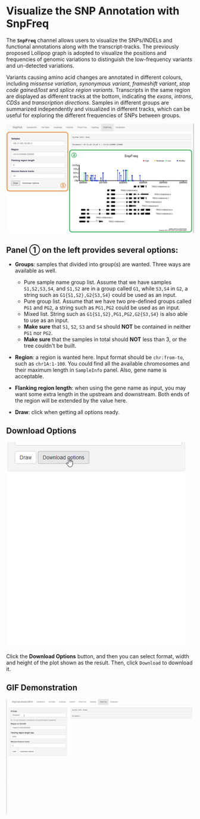 # Visualize the SNP Annotation with SnpFreq

The **`SnpFreq`** channel allows users to visualize the SNPs/INDELs and functional annotations along with the transcript-tracks. The previously proposed Lollipop graph is adopted to visualize the positions and frequencies of genomic variations to distinguish the low-frequency variants and un-detected variations.

Variants causing amino acid changes are annotated in different colours, including *missense variation*, *synonymous variant*, *frameshift variant*, *stop code gained/lost* and *splice region variants*. Transcripts in the same region are displayed as different tracks at the bottom, indicating the *exons*, *introns*, *CDSs* and *transcription directions*. Samples in different groups are summarized independently and visualized in different tracks, which can be useful for exploring the different frequencies of SNPs between groups.

![SnpFreq tag](./../img/SnpFreq-1.jpg)

## Panel ① on the left provides several options:
- **Groups**: samples that divided into group(s) are wanted. Three ways are available as well.
	- Pure sample name group list. Assume that we have samples `S1,S2,S3,S4`, and `S1,S2` are in a group called `G1`, while `S3,S4` in `G2`, a string such as `G1{S1,S2},G2{S3,S4}` could be used as an input.
	- Pure group list. Assume that we have two pre-defined groups called `PG1` and `PG2`, a string such as `PG1,PG2` could be used as an input.
	- Mixed list. String such as `G1{S1,S2},PG1,PG2,G2{S3,S4}` is also able to use as an input.
	- **Make sure** that `S1`, `S2`, `S3` and `S4` should **NOT** be contained in neither `PG1` nor `PG2`.
	- **Make sure** that the samples in total should **NOT** less than 3, or the tree couldn't be built.

- **Region**: a region is wanted here. Input format should be `chr:from-to`, such as `chr1A:1-100`. You could find all the available chromosomes and their maximum length in `SampleInfo` panel. Also, gene name is acceptable.

- **Flanking region length**: when using the gene name as input, you may want some extra length in the upstream and downstream. Both ends of the region will be extended by the value here.

- **Draw**: click when getting all options ready.

## Download Options

![Download options](./../img/Download-options-2.gif)

Click the **Download Options** button, and then you can select format, width and height of the plot shown as the result. Then, click `Download` to download it.

## GIF Demonstration

![GIF Demonstration of SnpFreq](./../img/SnpFreq-0.gif)
